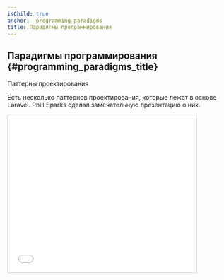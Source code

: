 ```yaml
---
isChild: true
anchor:  programming_paradigms
title: Парадигмы программирования
---
```


## Парадигмы программирования {#programming_paradigms_title}


Паттерны проектирования

Есть несколько паттернов проектирования, которые лежат в основе Laravel. Phill Sparks сделал замечательную презентацию о них.

<iframe src="//www.slideshare.net/slideshow/embed_code/25783148" width="427" height="356" frameborder="0" marginwidth="0" marginheight="0" scrolling="no" style="border:1px solid #CCC; border-width:1px; margin-bottom:5px; max-width: 100%;" allowfullscreen=""> </iframe>